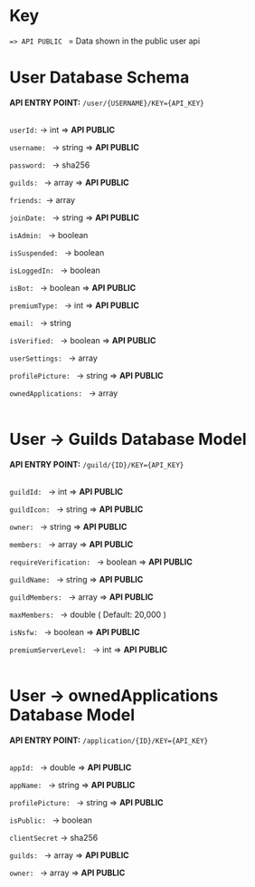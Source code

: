 # Key 

`=> API PUBLIC `  = Data shown in the public user api 

# User Database Schema 

**API ENTRY POINT:** `/user/{USERNAME}/KEY={API_KEY}`
<br><br>

`userId:` -> int   => **API PUBLIC**

`username: ` -> string => **API PUBLIC**

`password: ` -> sha256

`guilds: ` -> array => **API PUBLIC**

`friends: `-> array 

`joinDate: ` -> string => **API PUBLIC**

`isAdmin: ` -> boolean

`isSuspended: ` -> boolean

`isLoggedIn: ` -> boolean

`isBot: ` -> boolean => **API PUBLIC**

`premiumType: ` -> int => **API PUBLIC**

`email: ` -> string

`isVerified: ` -> boolean => **API PUBLIC**

`userSettings: ` -> array 

`profilePicture: ` -> string => **API PUBLIC**

`ownedApplications: ` -> array 
<br><br>


# User -> Guilds Database Model
**API ENTRY POINT:** `/guild/{ID}/KEY={API_KEY}`
<br><br>

`guildId: ` -> int => **API PUBLIC**

`guildIcon: ` -> string => **API PUBLIC**

`owner: ` -> string => **API PUBLIC**

`members: ` -> array => **API PUBLIC**

`requireVerification: ` -> boolean => **API PUBLIC**

`guildName: ` -> string => **API PUBLIC**

`guildMembers: ` -> array => **API PUBLIC**

`maxMembers: ` -> double ( Default: 20,000 ) 

`isNsfw: ` -> boolean => **API PUBLIC**

`premiumServerLevel: ` -> int => **API PUBLIC**
<br><br>

# User -> ownedApplications Database Model
**API ENTRY POINT:** `/application/{ID}/KEY={API_KEY}`
<br><br>

`appId: ` -> double => **API PUBLIC**

`appName: ` -> string => **API PUBLIC**

`profilePicture: ` -> string => **API PUBLIC**

`isPublic: ` -> boolean

`clientSecret` -> sha256 

`guilds: ` -> array => **API PUBLIC**

`owner: ` -> array => **API PUBLIC**


